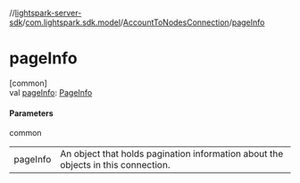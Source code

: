 //[lightspark-server-sdk](../../../index.md)/[com.lightspark.sdk.model](../index.md)/[AccountToNodesConnection](index.md)/[pageInfo](page-info.md)

# pageInfo

[common]\
val [pageInfo](page-info.md): [PageInfo](../-page-info/index.md)

#### Parameters

common

| | |
|---|---|
| pageInfo | An object that holds pagination information about the objects in this connection. |
